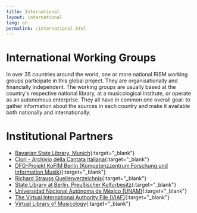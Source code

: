 ```yaml
---
title: International
layout: international
lang: en
permalink: /international.html
---
```


# International Working Groups

In over 35 countries around the world, one or more national RISM working groups participate in this global project. They are organisationally and financially independent. The working groups are usually based at the country's respective national library, at a musicological institute, or operate as an autonomous enterprise. They all have in common one overall goal: to gather information about the sources in each country and make it available both nationally and internationally.

# Institutional Partners

* [Bavarian State Library, Munich](https://www.bsb-muenchen.de/){:target="_blank"}
* [Clori - Archivio della Cantata Italiana](http://cantataitaliana.it/){:target="_blank"}
* [DFG-Projekt KoFIM Berlin (Kompetenzzentrum Forschung und Information Musik)](http://staatsbibliothek-berlin.de/die-staatsbibliothek/abteilungen/musik/projekte/dfg-projekt-kofim-berlin/){:target="_blank"}
* [Richard Strauss Quellenverzeichnis](http://www.rsi-rsqv.de/){:target="_blank"}
* [State Library at Berlin, Preußischer Kulturbesitz](http://staatsbibliothek-berlin.de/de/){:target="_blank"}
* [Universidad Nacional Autónoma de México (UNAM)](http://www.unam.mx){:target="_blank"}
* [The Virtual International Authority File (VIAF)](https://viaf.org/){:target="_blank"}
* [Virtual Library of Musicology](https://www.vifamusik.de/){:target="_blank"}